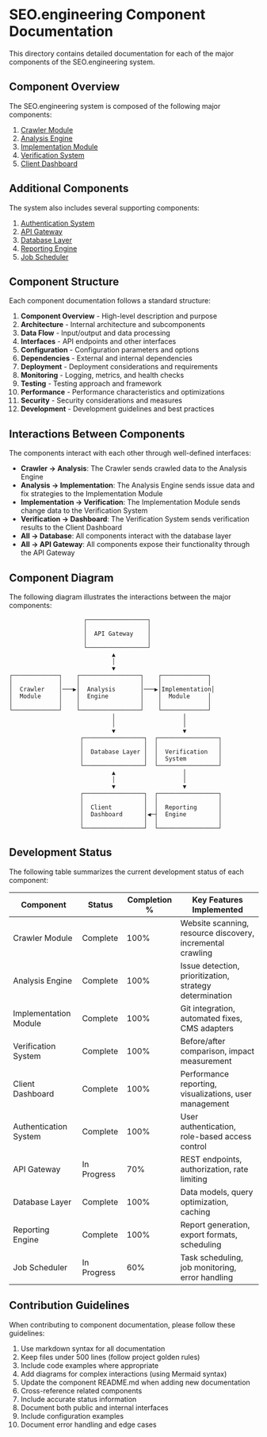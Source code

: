 # SEO.engineering Component Documentation

This directory contains detailed documentation for each of the major components of the SEO.engineering system.

## Component Overview

The SEO.engineering system is composed of the following major components:

1. [Crawler Module](./crawler.md)
2. [Analysis Engine](./analysis-engine.md)
3. [Implementation Module](./implementation.md)
4. [Verification System](./verification.md)
5. [Client Dashboard](./client-dashboard.md)

## Additional Components

The system also includes several supporting components:

1. [Authentication System](./authentication.md)
2. [API Gateway](./api-gateway.md)
3. [Database Layer](./database.md)
4. [Reporting Engine](./reporting.md)
5. [Job Scheduler](./scheduler.md)

## Component Structure

Each component documentation follows a standard structure:

1. **Component Overview** - High-level description and purpose
2. **Architecture** - Internal architecture and subcomponents
3. **Data Flow** - Input/output and data processing
4. **Interfaces** - API endpoints and other interfaces
5. **Configuration** - Configuration parameters and options
6. **Dependencies** - External and internal dependencies
7. **Deployment** - Deployment considerations and requirements
8. **Monitoring** - Logging, metrics, and health checks
9. **Testing** - Testing approach and framework
10. **Performance** - Performance characteristics and optimizations
11. **Security** - Security considerations and measures
12. **Development** - Development guidelines and best practices

## Interactions Between Components

The components interact with each other through well-defined interfaces:

- **Crawler → Analysis**: The Crawler sends crawled data to the Analysis Engine
- **Analysis → Implementation**: The Analysis Engine sends issue data and fix strategies to the Implementation Module
- **Implementation → Verification**: The Implementation Module sends change data to the Verification System
- **Verification → Dashboard**: The Verification System sends verification results to the Client Dashboard
- **All → Database**: All components interact with the database layer
- **All → API Gateway**: All components expose their functionality through the API Gateway

## Component Diagram

The following diagram illustrates the interactions between the major components:

```
                     ┌─────────────────┐
                     │                 │
                     │  API Gateway    │
                     │                 │
                     └─────────────────┘
                             ▲
                             │
                             ▼
┌─────────────┐    ┌─────────────────┐    ┌─────────────┐
│             │    │                 │    │             │
│  Crawler    │───▶│  Analysis       │───▶│Implementation│
│  Module     │    │  Engine         │    │  Module     │
│             │    │                 │    │             │
└─────────────┘    └─────────────────┘    └─────────────┘
                             │                   │
                             │                   │
                             ▼                   ▼
                    ┌─────────────────┐  ┌─────────────────┐
                    │                 │  │                 │
                    │  Database Layer │  │  Verification   │
                    │                 │  │  System         │
                    └─────────────────┘  └─────────────────┘
                             ▲                   │
                             │                   │
                             ▼                   ▼
                    ┌─────────────────┐  ┌─────────────────┐
                    │                 │  │                 │
                    │  Client         │  │  Reporting      │
                    │  Dashboard      │◀─┤  Engine         │
                    │                 │  │                 │
                    └─────────────────┘  └─────────────────┘
```

## Development Status

The following table summarizes the current development status of each component:

| Component | Status | Completion % | Key Features Implemented |
|-----------|--------|--------------|--------------------------|
| Crawler Module | Complete | 100% | Website scanning, resource discovery, incremental crawling |
| Analysis Engine | Complete | 100% | Issue detection, prioritization, strategy determination |
| Implementation Module | Complete | 100% | Git integration, automated fixes, CMS adapters |
| Verification System | Complete | 100% | Before/after comparison, impact measurement |
| Client Dashboard | Complete | 100% | Performance reporting, visualizations, user management |
| Authentication System | Complete | 100% | User authentication, role-based access control |
| API Gateway | In Progress | 70% | REST endpoints, authorization, rate limiting |
| Database Layer | Complete | 100% | Data models, query optimization, caching |
| Reporting Engine | Complete | 100% | Report generation, export formats, scheduling |
| Job Scheduler | In Progress | 60% | Task scheduling, job monitoring, error handling |

## Contribution Guidelines

When contributing to component documentation, please follow these guidelines:

1. Use markdown syntax for all documentation
2. Keep files under 500 lines (follow project golden rules)
3. Include code examples where appropriate
4. Add diagrams for complex interactions (using Mermaid syntax)
5. Update the component README.md when adding new documentation
6. Cross-reference related components
7. Include accurate status information
8. Document both public and internal interfaces
9. Include configuration examples
10. Document error handling and edge cases

